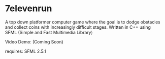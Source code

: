 # 7elevenrun
A top down platformer computer game where the goal is to dodge obstacles and collect coins with increasingly difficult stages. Written in C++ using SFML (Simple and Fast Multimedia Library)

Video Demo: (Coming Soon)

requires: SFML 2.5.1
